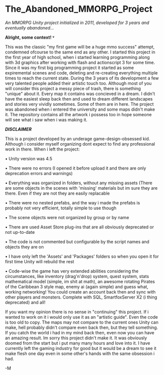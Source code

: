 # The_Abandoned_MMORPG_Project
*An MMORPG Unity project initialized in 2011, developed for 3 years and eventually abandoned...*

**Alright, some context! ˅**

   This was the classic "my first game will be a huge mmo success" attempt, condemned ofcourse to the same end as any other. I started this project in the first year of high school, when i started learning programming along with 3d graphics after working with flash and actionscript 3 for some time. Since it was my first big programming project it started as some expiremental scenes and code, deleting and re-creating everything multiple times to reach the current state. During the 3 years of its development a few very talented people added their artistic touch too. Although most of you will consider this project a messy piece of trash, there is something "unique" about it. Every map it contains was concieved in a dream. I didn't have the easiest sleep back then and used to dream different landscapes and stories very vividly sometimes. Some of them are in here. The project was abandoned when i entered the university and some maps didn't make it. The repository contains all the artwork i possess too in hope someone will see what i saw when i was making it.

***DISCLAIMER***

   This is a project developed by an underage game-design-obsessed kid. Although i consider myself organizing dont expect to find any professional work in there. When i left the project:

• Unity version was 4.5

• There were no errors (I opened it before upload it and there are only deprecation errors and warnings)

• Everything was organized in folders, without any missing assets (There are some objects in the scenes with 'missing' materials but im sure they are there. Even if they are not they are easily replacable

• There were no nested prefabs, and the way i made the prefabs is probably not very efficient, totally simple to use though

• The scene objects were not organized by group or by name

• There are used Asset Store plug-ins that are all obviously deprecated or not up-to-date

• The code is not commented but configurable by the script names and objects they are on

• I have only left the 'Assets' and 'Packages' folders so when you open it for first time Unity will rebuild the rest

• Code-wise the game has very extended abilities considering the circumstances, like inventory (drag'n'drop) system, quest system, stats mathematical model (simple, im shit at math), an awesome rotating Pirates of the Caribbean 3 style map, enemy ai (again simple) and guess what, working networking! You could create an account back then and sync with other players and monsters. Complete with SQL, SmartfoxServer X2 (i thing deprecated) and all!

   If you want my opinion there is no sense in "continuing" this project. If i wanted to work on it i would only use it as an "artistic guide". Even the code is too old to copy. The maps may not compare to the current ones Unity can make, hell probably didn't compare even back then, but they tell something. If you catch the world i had in my mind back then, even now you can have an amazing result. Im sorry this project didn't make it. It was obviously doomed from the start but i put many many hours and love into it. I have currently left the gaming industry for good but it would be a dream to see it make flesh one day even in some other's hands with the same obsession i had.
	
   -M
